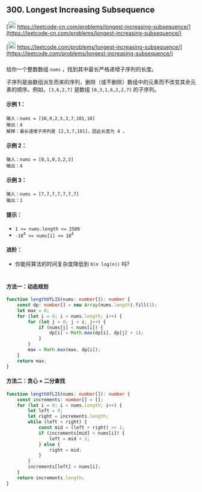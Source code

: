 ## 300. Longest Increasing Subsequence

[<img src="https://static.leetcode-cn.com/cn-mono-assets/production/assets/logo-dark-cn.c42314a8.svg" height="20" /> https://leetcode-cn.com/problems/longest-increasing-subsequence/](https://leetcode-cn.com/problems/longest-increasing-subsequence/)

[<img src="https://assets.leetcode.com/static_assets/public/webpack_bundles/images/logo-dark.e99485d9b.svg" height="20"/> https://leetcode.com/problems/longest-increasing-subsequence/](https://leetcode.com/problems/longest-increasing-subsequence/)

###

给你一个整数数组 `nums` ，找到其中最长严格递增子序列的长度。

子序列是由数组派生而来的序列，删除（或不删除）数组中的元素而不改变其余元素的顺序。例如，`[3,6,2,7]` 是数组 `[0,3,1,6,2,2,7]` 的子序列。

#### 示例 1：

```
输入：nums = [10,9,2,5,3,7,101,18]
输出：4
解释：最长递增子序列是 [2,3,7,101]，因此长度为 4 。
```

#### 示例 2：

```
输入：nums = [0,1,0,3,2,3]
输出：4
```

#### 示例 3：

```
输入：nums = [7,7,7,7,7,7,7]
输出：1
```

#### 提示：

-   `1 <= nums.length <= 2500`
-   `-10`<sup>`4`</sup>` <= nums[i] <= 10`<sup>`4`</sup>

#### 进阶：

-   你能将算法的时间复杂度降低到 `O(n log(n))` 吗?

#

#### 方法一：动态规划

```ts
function lengthOfLIS(nums: number[]): number {
    const dp: number[] = new Array(nums.length).fill(1);
    let max = 0;
    for (let i = 0; i < nums.length; i++) {
        for (let j = 0; j < i; j++) {
            if (nums[j] < nums[i]) {
                dp[i] = Math.max(dp[i], dp[j] + 1);
            }
        }
        max = Math.max(max, dp[i]);
    }
    return max;
}
```

#### 方法二：贪心 + 二分查找

```ts
function lengthOfLIS(nums: number[]): number {
    const increments: number[] = [];
    for (let i = 0; i < nums.length; i++) {
        let left = 0;
        let right = increments.length;
        while (left < right) {
            const mid = (left + right) >> 1;
            if (increments[mid] < nums[i]) {
                left = mid + 1;
            } else {
                right = mid;
            }
        }
        increments[left] = nums[i];
    }
    return increments.length;
}
```
